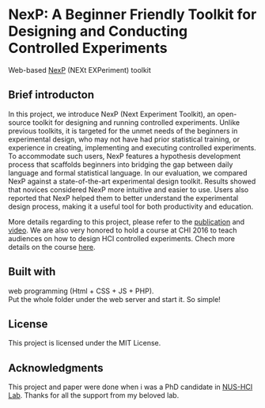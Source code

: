 # NexP: A Beginner Friendly Toolkit for Designing and Conducting Controlled Experiments
Web-based [NexP](http://www.nexp.site/) (NEXt EXPeriment) toolkit

## Brief introducton
In this project, we introduce NexP (Next Experiment Toolkit), an open-source toolkit for designing and running controlled experiments. Unlike previous toolkits, it is targeted for the unmet needs of the beginners in experimental design, who may not have had prior statistical training, or experience in creating, implementing and executing controlled experiments. To accommodate such users, NexP features a hypothesis development process that scaffolds beginners into bridging the gap between daily language and formal statistical language. In our evaluation, we compared NexP against a state-of-the-art experimental design toolkit. Results showed that novices considered NexP more intuitive and easier to use. Users also reported that NexP helped them to better understand the experimental design process, making it a useful tool for both productivity and education.

More details regarding to this project, please refer to the [publication](https://rd.springer.com/chapter/10.1007/978-3-319-67687-6_10) and [video](https://www.youtube.com/watch?v=PDMMeLdiKic). We are also very honored to hold a course at CHI 2016 to teach audiences on how to design HCI controlled experiments. Chech more details on the course [here](https://chi2016course.wordpress.com/).

## Built with 
web programming (Html + CSS + JS + PHP).  
Put the whole folder under the web server and start it. So simple!

## License
This project is licensed under the MIT License.

## Acknowledgments
This project and paper were done when i was a PhD candidate in [NUS-HCI Lab](http://www.nus-hci.org/). Thanks for all the support from my beloved lab.
